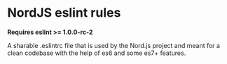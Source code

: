 # NordJS eslint rules

**Requires eslint >= 1.0.0-rc-2**

A sharable .eslintrc file that is used by the Nord.js project and meant for a clean
codebase with the help of es6 and some es7+ features.
